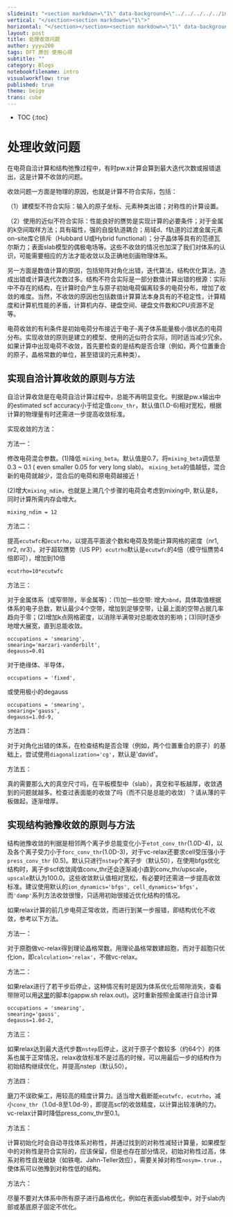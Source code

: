 ```yaml
---
slideinit: "<section markdown=\"1\" data-background=\"../../../../../img/slidebackground.png\"><section markdown=\"1\">"
vertical: "</section><section markdown=\"1\">"
horizontal: "</section></section><section markdown=\"1\" data-background=\"../../../../../img/slidebackground.png\"><section markdown=\"1\">"
layout: post
title: 处理收敛问题
author: yyyu200
tags: DFT 原创 使用心得
subtitle: ""
category: Blogs
notebookfilename: intro
visualworkflow: true
published: true
theme: beige
trans: cube
---
```



* TOC
{:toc}

# 处理收敛问题

在电荷自洽计算和结构弛豫过程中，有时pw.x计算会算到最大迭代次数或报错退出，这是计算不收敛的问题。

收敛问题一方面是物理的原因，也就是计算不符合实际，包括：

（1）建模型不符合实际：输入的原子坐标、元素种类出错；对称性的计算设置。

（2）使用的近似不符合实际：性能良好的赝势是实现计算的必要条件；对于金属的k空间取样方法；具有磁性，强的自旋轨道耦合；局域d、f轨道的过渡金属元素on-site库仑排斥（Hubbard U或Hybrid functional）；分子晶体等具有的范德瓦尔斯力；表面slab模型的偶极电场等。这些不收敛的情况也加深了我们对体系的认识，可能需要相应的方法才能收敛以及正确地刻画物理体系。


另一方面是数值计算的原因，包括矩阵对角化出错，迭代算法，结构优化算法，造成出错或计算迭代次数过多。结构不符合实际是一部分数值计算出错的根源：实际中不存在的结构，在计算时会产生与原子初始电荷偏离较多的电荷分布，增加了收敛的难度。当然，不收敛的原因也包括数值计算算法本身具有的不稳定性，计算精度和计算机性能的矛盾，计算机内存、硬盘空间、硬盘文件数和CPU资源不足等。

电荷收敛的有利条件是初始电荷分布接近于电子-离子体系能量极小值状态的电荷分布。实现收敛的原则是建立的模型、使用的近似符合实际，同时适当减少冗余。如果计算中出现电荷不收敛，首先要检查的是结构是否合理（例如，两个位置重合的原子，晶格常数的单位，甚至错误的元素种类）。

## 实现自洽计算收敛的原则与方法

自洽计算收敛是在电荷自洽计算过程中，总能不再明显变化。判据是pw.x输出中的estimated scf accuracy小于给定值`conv_thr`，默认值(1.D-6)相对宽松，根据计算的物理量有时还需进一步提高收敛标准。

实现收敛的方法：

方法一：

修改电荷混合参数。(1)降低 `mixing_beta`。默认值是0.7，将`mixing_beta`调低至0.3 ~ 0.1 ( even smaller 0.05 for very long slab)。
`mixing_beta`的值越低，混合新的电荷就越少，混合后的电荷和原电荷越接近！

(2)增大`mixing_ndim`，也就是上溯几个步骤的电荷会考虑到mixing中, 默认是8，同时计算所需内存会增大。
```
mixing_ndim = 12
```

方法二：

提高`ecutwfc`和`ecutrho`，以提高平面波个数和电荷及势能计算网格的密度（nr1, nr2, nr3）。对于超软赝势（US PP）`ecutrho`默认是`ecutwfc`的4倍（模守恒赝势4倍即可），增加到10倍
```
ecutrho=10*ecutwfc
```

方法三：

对于金属体系（或窄带隙，半金属等）：(1)加一些空带: 增大`nbnd`，具体取值根据体系的电子总数，默认最少4个空带，增加到足够空带，让最上面的空带占据几率趋向于零；(2)增加k点网格密度，以消除半满带对总能收敛的影响；(3)同时逐步地增大展宽，直到总能收敛。  
```
occupations = 'smearing', 
smearing='marzari-vanderbilt', 
degauss=0.01
```
对于绝缘体、半导体，
```
occupations = 'fixed', 
```
或使用极小的degauss
```
occupations = 'smearing', 
smearing='gauss', 
degauss=1.0d-9,
```

方法四：

对于对角化出错的体系，在检查结构是否合理（例如，两个位置重合的原子）的基础上，尝试使用```diagonalization='cg'```，默认是'david'。


方法五：

真的需要那么大的真空尺寸吗，在平板模型中（slab），真空和平板越厚，收敛遇到的问题就越多。检查过表面能的收敛了吗（而不只是总能的收敛）？请从薄的平板做起，逐渐增厚。


## 实现结构驰豫收敛的原则与方法

结构驰豫收敛的判据是相邻两个离子步总能变化小于```etot_conv_thr```(1.0D-4)，以及各个离子受力小于```forc_conv_thr```(1.0D-3)，对于vc-relax还要求cell受压强小于```press_conv_thr``` (0.5)。默认只进行```nstep```个离子步（默认50），在使用bfgs优化结构时，离子步scf收敛阈值conv_thr还会逐渐减小直到conv_thr/upscale，```upscale```默认为100.0。这些收敛默认值相对宽松，有必要时还需进一步提高收敛标准。建议使用默认的```ion_dynamics='bfgs', cell_dynamics='bfgs'```，而```'damp'```系列方法收敛很慢，只适用初始很接近优化结构的情况。

如果relax计算的前几步电荷正常收敛，而进行到某一步报错，即结构优化不收敛，参考以下方法。

方法一：

对于原胞做vc-relax得到理论晶格常数。用理论晶格常数建超胞，而对于超胞只优化ion，即```calculation='relax'```，不做vc-relax。

方法二：

如果relax进行了若干步后停止，这种情况有时是因为体系优化后带隙消失，查看带隙可以用[这里](https://github.com/yyyu200/gappw/blob/master/gappw.sh)的脚本(gappw.sh relax.out)。这时重新按照金属进行自洽计算

```
occupations = 'smearing', 
smearing='gauss', 
degauss=1.0d-2,
```

方法三：

如果relax达到最大迭代步数```nstep```后停止，这对于原子个数较多（约64个）的体系也属于正常情况，relax收敛标准不是过高的时候，可以用最后一步的结构作为初始结构继续优化，并提高nstep（默认50）。

方法四：

磨刀不误砍柴工，用较高的精度计算力。适当增大截断能```ecutwfc, ecutrho```，减小```conv_thr```（1.0d-8至1.0d-9），即提高scf的收敛精度，以计算出较准确的力。vc-relax计算时降低press_conv_thr至0.1。

方法五：

计算初始化时会自动寻找体系对称性，并通过找到的对称性减轻计算量，如果模型中的对称性是符合实际的，应该保留，但是也存在部分情况，初始对称性过高，体系对称性自发破缺（如铁电、Jahn-Teller效应），需要关掉对称性```nosym=.true.```，使体系可以弛豫到对称性低的结构。

方法六：

尽量不要对大体系中所有原子进行晶格优化，例如在表面slab模型中，对于slab内部或基底原子固定不优化。


